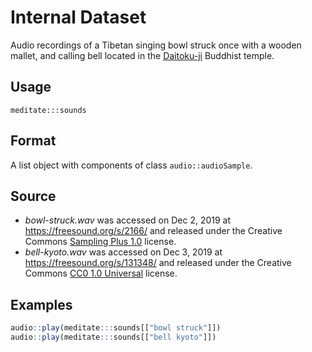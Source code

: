 # Internal Dataset

Audio recordings of a Tibetan singing bowl struck once with a wooden mallet, and calling bell located in the [Daitoku-ji](https://en.wikipedia.org/wiki/Daitoku-ji) Buddhist temple.

## Usage

`meditate:::sounds`

## Format

A list object with components of class `audio::audioSample`.

## Source

* *bowl-struck.wav* was accessed on Dec 2, 2019 at https://freesound.org/s/2166/ and released under the Creative Commons [Sampling Plus 1.0](https://creativecommons.org/licenses/sampling+/1.0/) license.
* *bell-kyoto.wav* was accessed on Dec 3, 2019 at https://freesound.org/s/131348/ and released under the Creative Commons [CC0 1.0 Universal](https://creativecommons.org/licenses/by-nc/3.0/) license.

## Examples

```r
audio::play(meditate:::sounds[["bowl struck"]])
audio::play(meditate:::sounds[["bell kyoto"]])
```
